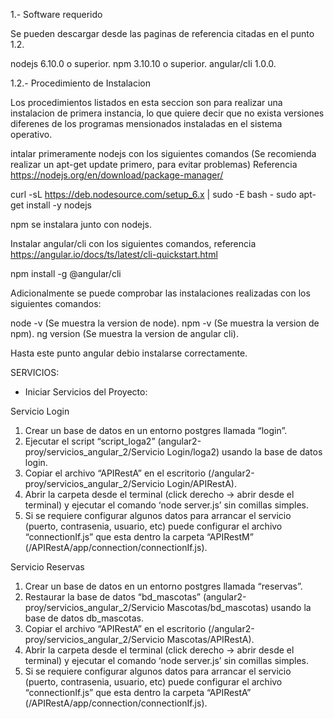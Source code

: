 
1.- Software requerido

Se pueden descargar desde las paginas de referencia citadas en el punto 1.2.

nodejs 6.10.0 o superior.
npm 3.10.10 o superior.
angular/cli 1.0.0.

1.2.- Procedimiento de Instalacion

Los procedimientos listados en esta seccion son para realizar una instalacion de primera instancia, lo que quiere decir que no exista versiones diferenes de los programas mensionados instaladas en el sistema operativo.

intalar primeramente nodejs con los siguientes comandos (Se recomienda realizar un apt-get update primero, para evitar problemas) Referencia https://nodejs.org/en/download/package-manager/

curl -sL https://deb.nodesource.com/setup_6.x | sudo -E bash -
sudo apt-get install -y nodejs

npm se instalara junto con nodejs.

Instalar angular/cli con los siguientes comandos, referencia https://angular.io/docs/ts/latest/cli-quickstart.html

npm install -g @angular/cli

Adicionalmente se puede comprobar las instalaciones realizadas con los siguientes comandos:

node -v (Se muestra la version de node).
npm -v (Se muestra la version de npm).
ng version (Se muestra la version de angular cli).

Hasta este punto angular debio instalarse correctamente.

SERVICIOS:

- Iniciar Servicios del Proyecto:

Servicio Login

1. Crear un base de datos en un entorno postgres llamada “login”.
2. Ejecutar el script “script_loga2” (angular2-proy/servicios_angular_2/Servicio Login/loga2) usando la base de datos login.
3. Copiar el archivo “APIRestA” en el escritorio (/angular2-proy/servicios_angular_2/Servicio Login/APIRestA).
4. Abrir la carpeta desde el terminal (click derecho -> abrir desde el terminal) y ejecutar el comando ‘node server.js’ sin comillas simples.
5. Si se requiere configurar algunos datos para arrancar el servicio (puerto, contrasenia, usuario, etc)  puede configurar el archivo “connectionIf.js” que esta dentro la carpeta “APIRestM” (/APIRestA/app/connection/connectionIf.js).

Servicio Reservas

1. Crear un base de datos en un entorno postgres llamada “reservas”.
2. Restaurar la base de datos “bd_mascotas” (angular2-proy/servicios_angular_2/Servicio Mascotas/bd_mascotas) usando la base de datos db_mascotas.
3. Copiar el archivo “APIRestA” en el escritorio (/angular2-proy/servicios_angular_2/Servicio Mascotas/APIRestA).
4. Abrir la carpeta desde el terminal (click derecho -> abrir desde el terminal) y ejecutar el comando ‘node server.js’ sin comillas simples.
5. Si se requiere configurar algunos datos para arrancar el servicio (puerto, contrasenia, usuario, etc)  puede configurar el archivo “connectionIf.js” que esta dentro la carpeta “APIRestA” (/APIRestA/app/connection/connectionIf.js).
